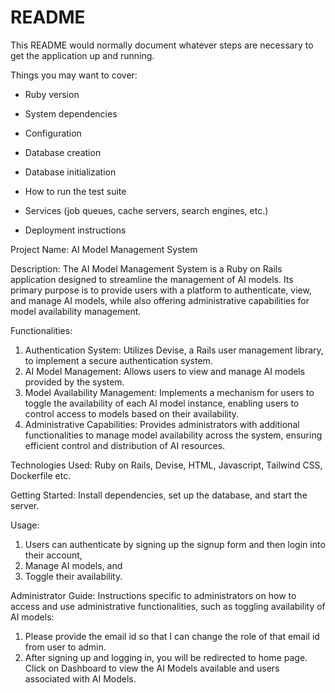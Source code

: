  # README

This README would normally document whatever steps are necessary to get the
application up and running.

Things you may want to cover:

* Ruby version

* System dependencies

* Configuration

* Database creation

* Database initialization

* How to run the test suite

* Services (job queues, cache servers, search engines, etc.)

* Deployment instructions

Project Name: AI Model Management System

Description:
The AI Model Management System is a Ruby on Rails application designed to streamline the management of AI models. Its primary purpose is to provide users with a platform to authenticate, view, and manage AI models, while also offering administrative capabilities for model availability management.

Functionalities: 
1. Authentication System: Utilizes Devise, a Rails user management library, to implement a secure authentication system.
2. AI Model Management: Allows users to view and manage AI models provided by the system.
3. Model Availability Management: Implements a mechanism for users to toggle the availability of each AI model instance, enabling users to control access to models based on their availability.
4. Administrative Capabilities: Provides administrators with additional functionalities to manage model availability across the system, ensuring efficient control and distribution of AI resources.

Technologies Used:
Ruby on Rails, Devise, HTML, Javascript, Tailwind CSS, Dockerfile etc.

Getting Started:
Install dependencies, set up the database, and start the server.

Usage:
1. Users can authenticate by signing up the signup form and then login into their account, 
2. Manage AI models, and 
3. Toggle their availability.

Administrator Guide:
Instructions specific to administrators on how to access and use administrative functionalities, such as toggling availability of AI models:
1. Please provide the email id so that I can change the role of that email id from user to admin. 
2. After signing up and logging in, you will be redirected to home page. Click on Dashboard to view the AI Models available and users associated with AI Models. 



